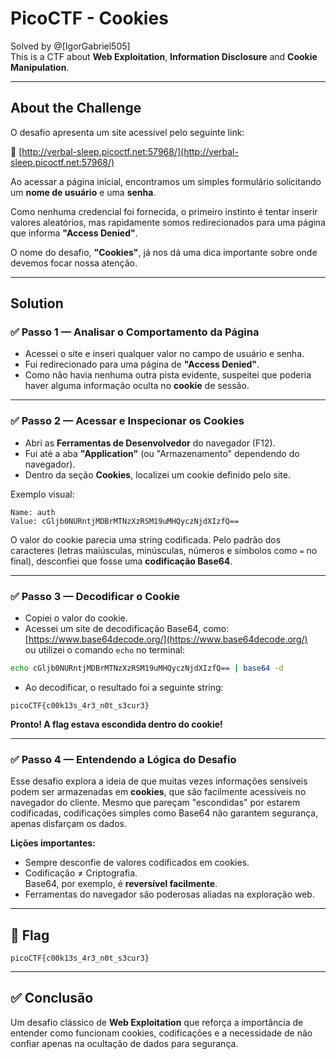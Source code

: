 
# PicoCTF - Cookies

Solved by @[IgorGabriel505]  
This is a CTF about **Web Exploitation**, **Information Disclosure** and **Cookie Manipulation**.

---

## About the Challenge

O desafio apresenta um site acessível pelo seguinte link:

🔗 [http://verbal-sleep.picoctf.net:57968/](http://verbal-sleep.picoctf.net:57968/)

Ao acessar a página inicial, encontramos um simples formulário solicitando um **nome de usuário** e uma **senha**.

Como nenhuma credencial foi fornecida, o primeiro instinto é tentar inserir valores aleatórios, mas rapidamente somos redirecionados para uma página que informa **"Access Denied"**.

O nome do desafio, **"Cookies"**, já nos dá uma dica importante sobre onde devemos focar nossa atenção.

---

## Solution

### ✅ Passo 1 — Analisar o Comportamento da Página

- Acessei o site e inseri qualquer valor no campo de usuário e senha.
- Fui redirecionado para uma página de **"Access Denied"**.
- Como não havia nenhuma outra pista evidente, suspeitei que poderia haver alguma informação oculta no **cookie** de sessão.

---

### ✅ Passo 2 — Acessar e Inspecionar os Cookies

- Abri as **Ferramentas de Desenvolvedor** do navegador (F12).
- Fui até a aba **"Application"** (ou "Armazenamento" dependendo do navegador).
- Dentro da seção **Cookies**, localizei um cookie definido pelo site.

Exemplo visual:

```
Name: auth
Value: cGljb0NURntjMDBrMTNzXzRSM19uMHQyczNjdXIzfQ==
```

O valor do cookie parecia uma string codificada. Pelo padrão dos caracteres (letras maiúsculas, minúsculas, números e símbolos como `=` no final), desconfiei que fosse uma **codificação Base64**.

---

### ✅ Passo 3 — Decodificar o Cookie

- Copiei o valor do cookie.
- Acessei um site de decodificação Base64, como:  
  [https://www.base64decode.org/](https://www.base64decode.org/)  
  ou utilizei o comando `echo` no terminal:

```bash
echo cGljb0NURntjMDBrMTNzXzRSM19uMHQyczNjdXIzfQ== | base64 -d
```

- Ao decodificar, o resultado foi a seguinte string:

```
picoCTF{c00k13s_4r3_n0t_s3cur3}
```

**Pronto! A flag estava escondida dentro do cookie!**

---

### ✅ Passo 4 — Entendendo a Lógica do Desafio

Esse desafio explora a ideia de que muitas vezes informações sensíveis podem ser armazenadas em **cookies**, que são facilmente acessíveis no navegador do cliente. Mesmo que pareçam "escondidas" por estarem codificadas, codificações simples como Base64 não garantem segurança, apenas disfarçam os dados.

**Lições importantes:**

- Sempre desconfie de valores codificados em cookies.
- Codificação ≠ Criptografia.  
Base64, por exemplo, é **reversível facilmente**.
- Ferramentas do navegador são poderosas aliadas na exploração web.

---

## 🏁 Flag

```
picoCTF{c00k13s_4r3_n0t_s3cur3}
```

---

## ✅ Conclusão

Um desafio clássico de **Web Exploitation** que reforça a importância de entender como funcionam cookies, codificações e a necessidade de não confiar apenas na ocultação de dados para segurança.
